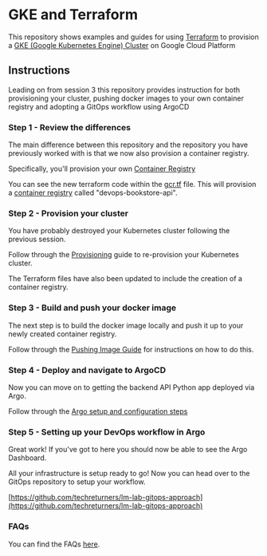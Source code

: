 # GKE and Terraform

This repository shows examples and guides for using [Terraform](https://terraform.io) to provision a [GKE (Google Kubernetes Engine) Cluster](https://cloud.google.com/kubernetes-engine) on Google Cloud Platform

## Instructions

Leading on from session 3 this repository provides instruction for both provisioning your cluster, pushing docker images to your own container registry and adopting a GitOps workflow using ArgoCD

### Step 1 - Review the differences

The main difference between this repository and the repository you have previously worked with is that we now also provision a container registry.

Specifically, you'll provision your own [Container Registry](https://cloud.google.com/container-registry)

You can see the new terraform code within the [gcr.tf](./gcr.tf) file. This will provision a [container registry](https://registry.terraform.io/providers/hashicorp/google/latest/docs/resources/container_registry) called "devops-bookstore-api".

### Step 2 - Provision your cluster

You have probably destroyed your Kubernetes cluster following the previous session. 

Follow through the [Provisioning](./docs/PROVISIONING.md) guide to re-provision your Kubernetes cluster.

The Terraform files have also been updated to include the creation of a container registry.

### Step 3 - Build and push your docker image

The next step is to build the docker image locally and push it up to your newly created container registry.

Follow through the [Pushing Image Guide](./docs/PUSHINGIMAGE.md) for instructions on how to do this.

### Step 4 - Deploy and navigate to ArgoCD

Now you can move on to getting the backend API Python app deployed via Argo.

Follow through the [Argo setup and configuration steps](./docs/ARGO.md)

### Step 5 - Setting up your DevOps workflow in Argo

Great work! If you've got to here you should now be able to see the Argo Dashboard.

All your infrastructure is setup ready to go! Now you can head over to the GitOps repository to setup your workflow.

[https://github.com/techreturners/lm-lab-gitops-approach](https://github.com/techreturners/lm-lab-gitops-approach)

### FAQs

You can find the FAQs [here](./docs/FAQS.md).